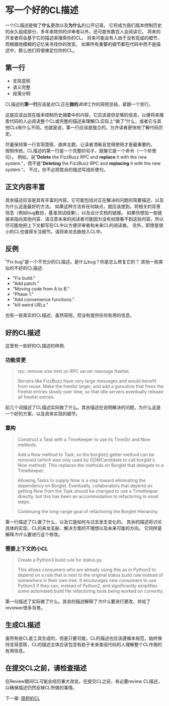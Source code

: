 # 写一个好的CL描述

一个CL描述是做了**什么**更改以及**为什么**的公开记录。
它将成为我们版本控制历史的永久组成部分，多年来除你的评审者以外，还可能有数百人会阅读它。
将来的开发者将会基于它的描述来搜索你的CL。
将来可能会有人由于没有现成的细节，而根据他模糊的记忆来寻找你的改变。 
如果所有重要的细节都在代码中而不是描述中，那么他们将很难定位你的CL。

## 第一行

*   言简意赅
*   语义完整 
*   段落分明  

CL描述的**第一行**应该是对CL正在**做的***具体*工作的简短总结，紧跟一个空行。

这是应该出现在版本控制历史摘要中的内容，它应该提供足够的信息，以便将来搜索代码的人必阅读整个CL或完整的描述来理解CL实际上“做了”什么，或者它与其他CLs有什么不同。也就是说，第一行应该是独立的，允许读者更快地了解代码历史。 

尽量保持第一行言简意赅、直奔主题。让读者清晰且觉得使用才是最重要的。    
按照传统，CL描述的第一行是一个完整的句子，就像它是一个命令（一个祈使句）。
例如，说\"**Delete** the FizzBuzz RPC and **replace** it with the new system."，而不是\"**Deleting** the FizzBuzz RPC and **replacing** it with the new system."。
不过，你不必把其余的描述写成祈使句。

## 正文内容丰富

其余描述应该是具有丰富的内容。它可能包括对正在解决的问题的简要描述，以及为什么这是最好的方法。 如果这种方法有任何缺点，就应该提到。将相关的背景信息（例如bug数目，基准测试结果），以及设计文档的链接。
如果你想加一些链接来指向其他内容，请注意未来的阅读者可能因为没有权限看不到这些内容，所以尽可能地把上下文都写在CL中以方便评审者和未来CL的阅读者。 
另外，即使是很小的CL也值得关注细节。请将来龙去脉放入CL中。

## 反例
"Fix bug"是一个不充分的CL描述。是什么bug？你是怎么修复它的？
其他一些类似的不好的CL描述:

-   "Fix build."
-   "Add patch."
-   "Moving code from A to B."
-   "Phase 1."
-   "Add convenience functions."
-   "kill weird URLs."

也有一些真实的CL描述，虽然简短，但没有提供任何有用的信息。 

## 好的CL描述 

这里有一些好的CL描述的样例.

### 功能变更

> rpc: remove size limit on RPC server message freelist.
>
> Servers like FizzBuzz have very large messages and would benefit from reuse.
> Make the freelist larger, and add a goroutine that frees the freelist entries
> slowly over time, so that idle servers eventually release all freelist
> entries.

前几个词描述了CL描述实际做了什么。其余描述在说明解决的问题，为什么这是一个好的方案，以及具体实现的细节。

### 重构

> Construct a Task with a TimeKeeper to use its TimeStr and Now methods.
>
> Add a Now method to Task, so the borglet() getter method can be removed (which
> was only used by OOMCandidate to call borglet's Now method). This replaces the
> methods on Borglet that delegate to a TimeKeeper.
>
> Allowing Tasks to supply Now is a step toward eliminating the dependency on
> Borglet. Eventually, collaborators that depend on getting Now from the Task
> should be changed to use a TimeKeeper directly, but this has been an
> accommodation to refactoring in small steps.
>
> Continuing the long-range goal of refactoring the Borglet Hierarchy.

第一行描述了CL做了什么，以及它是如何与过去发生变化的。
其余的描述将讨论具体的实现、CL的来龙去脉、解决方案的不理想以及未来可能的方向。
它同样是解释*为什么*要进行这个修改。

### 需要上下文的小CL

> Create a Python3 build rule for status.py.
>
> This allows consumers who are already using this as in Python3 to depend on a
> rule that is next to the original status build rule instead of somewhere in
> their own tree. It encourages new consumers to use Python3 if they can,
> instead of Python2, and significantly simplifies some automated build file
> refactoring tools being worked on currently.


第一句描述了实际做了什么。其余的描述解释了*为什么*要进行更改，并给了reviewer很多背景。

## 生成CL描述 
虽然有些CL是工具生成的，但是只要可能，CL的描述也应该遵循本规范，始终保持言简意赅，CL的描述主体应该包含有助于未来查阅代码的人理解整个CL作用的有用信息。  

## 在提交CL之前，请检查描述

在Review期间CL可能会经历重大改变。在提交CL之前，有必要review CL描述，以确保描述仍然反映CL所做的事情。

下一章: [简短的CL](small-cls.md)
